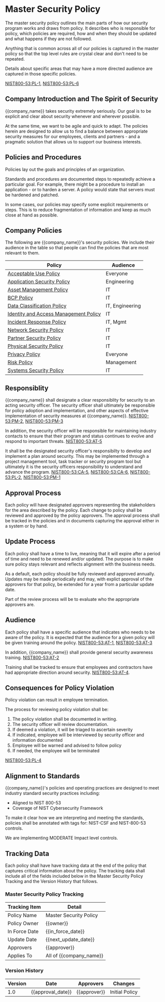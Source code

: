 # Master Security Policy

The master security policy outlines the main parts of how our security program works and draws from policy.  It describes who is responsible for policy, which policies are required, how and when they should be updated and what happens if they are not followed.

Anything that is common across all of our policies is captured in the master policy so that the top level rules are crystal clear and don't need to be repeated.

Details about specific areas that may have a more directed audience are captured in those specific policies.

[NIST800-53:PL-1](https://nvd.nist.gov/800-53/Rev4/control/PL-1),
[NIST800-53:PL-6](https://nvd.nist.gov/800-53/Rev4/control/PL-6)

## Company Introduction and The Spirit of Security

{{company_name}} takes security extremely seriously.  Our goal is to be explicit and clear about security whenever and wherever possible.

At the same time, we want to be agile and quick to adapt.  The policies herein are designed to allow us to find a balance between appropriate security measures for our employees, clients and partners - and a pragmatic solution that allows us to support our business interests.

## Policies and Procedures

Policies lay out the goals and principles of an organization.

Standards and procedures are documented steps to repeatedly achieve a particular goal.  For example, there might be a procedure to install an application - or to harden a server.  A policy would state that servers must be hardened and patched.

In some cases, our policies may specify some explicit requirements or steps.  This is to reduce fragmentation of information and keep as much close at hand as possible.

## Company Policies

The following are {{company_name}}'s security policies.  We include their audience in the table so that people can find the policies that are most relevant to them.

| Policy | Audience |
|--------|----------|
| [Acceptable Use Policy](policies/Acceptable_Use_Policy.md) | Everyone |
| [Application Security Policy](policies/Application_Security_Policy.md) | Engineering |
| [Asset Management Policy](policies/Asset_Management_Policy.md) | IT |
| [BCP Policy](policies/BCP_Policy.md) | IT |
| [Data Classification Policy](policies/Data_Classification_Policy.md) | IT, Engineering |
| [Identity and Access Management Policy](policies/IAM_Policy.md) | IT |
| [Incident Response Policy](policies/Incident_Response_Policy.md) | IT, Mgmt |
| [Network Security Policy](policies/Network_Security_Policy.md) | IT |
| [Partner Security Policy](policies/Partner_Security_Policy.md) | IT |
| [Physical Security Policy](policies/Physical_Security_Policy.md) | IT |
| [Privacy Policy](policies/Privacy_Policy.md) | Everyone |
| [Risk Policy](policies/Risk_Policy.md) | Management |
| [Systems Security Policy](policies/Systems_Security_Policy.md) | IT |

## Responsiblity

{{company_name}} shall designate a clear responsiblity for security to an acting security officer.  The security officer shall ultimately be responsible for policy adoption and implementation, and other aspects of effective implementation of security measures at {{company_name}}.
[NIST800-53:PM-2](https://nvd.nist.gov/800-53/Rev4/control/PM-2), [NIST800-53:PM-3](https://nvd.nist.gov/800-53/Rev4/control/PM-3)

In addition, the security officer will be responsible for maintaining industry contacts to ensure that their program and status continues to evolve and respond to important threats. [NIST800-53:AT-5](https://nvd.nist.gov/800-53/Rev4/control/AT-5)

It shall be the designated security officer's responsibilty to develop and implement a plan around security.  This may be implemented through a project management tool, task tracker or security program tool but ultimately it is the security officers responsibility to understand and advance the program. [NIST800-53:CA-5](https://nvd.nist.gov/800-53/Rev4/control/CA-5), [NIST800-53:CA-6](https://nvd.nist.gov/800-53/Rev4/control/CA-6), [NIST800-53:PL-2](https://nvd.nist.gov/800-53/Rev4/control/PL-2),
[NIST800-53:PM-1](https://nvd.nist.gov/800-53/Rev4/control/PM-1)


## Approval Process

Each policy will have designated approvers representing the stakeholders for the area described by the policy.  Each change to policy shall be reviewed and approved by the policy approvers.  The approval process shall be tracked in the policies and in documents capturing the approval either in a system or by hand.

## Update Process

Each policy shall have a time to live, meaning that it will expire after a period of time and need to be renewed and/or updated.  The purpose is to make sure policy stays relevant and reflects alignment with the business needs.

As a default, each policy should be fully reviewed and approved annually.  Updates may be made periodically and may, with explict approval of the approvers for that policy, be extended for a year from a particular update date.

Part of the review process will be to evaluate who the appropriate approvers are.

## Audience

Each policy shall have a specific audience that indicates who needs to be aware of the policy.  It is expected that the audience for a given policy will be given training around the policy.  [NIST800-53:AT-1](https://nvd.nist.gov/800-53/Rev4/control/AT-1), [NIST800-53:AT-3](https://nvd.nist.gov/800-53/Rev4/control/AT-3)

In addition, {{company_name}} shall provide general security awareness training. [NIST800-53:AT-2](https://nvd.nist.gov/800-53/Rev4/control/AT-2)

Training shall be tracked to ensure that employees and contractors have had appropriate direction around security.  [NIST800-53:AT-4](https://nvd.nist.gov/800-53/Rev4/control/AT-4).  

## Consequences for Policy Violation

Policy violation can result in employee termination.

The process for reviewing policy violation shall be:

1. The policy violation shall be documented in writing.
1. The security officer will review documentation.
1. If deemed a violation, it will be triaged to ascertain severity
1. If indicated, employee will be interviewed by security officer and information documented
1. Employee will be warned and advised to follow policy
1. If needed, the employee will be terminated

[NIST800-53:PL-4](https://nvd.nist.gov/800-53/Rev4/control/PL-4)

## Alignment to Standards

{{company_name}}'s policies and operating practices are designed to meet industry standard security practices including:

* Aligned to NIST 800-53
* Coverage of NIST Cybersecurity Framework

To make it clear how we are interpreting and meeting the standards, policies shall be annotated with tags for:  NIST-CSF and NIST-800-53 controls.

We are implementing MODERATE Impact level controls.

## Tracking Data

Each policy shall have have tracking data at the end of the policy that captures critical information about the policy.  The tracking data shall include all of the fields included below in the Master Security Policy Tracking and the Version History that follows.

### Master Security Policy Tracking

| Tracking Item   | Detail |
|-----------------|--------|
| Policy Name     | Master Security Policy |
| Policy Owner    | {{owner}}  |
| In Force Date   | {{in_force_date}} |
| Update Date     | {{next_update_date}} |
| Approvers       | {{approver}} |
| Applies To      | All of {{company_name}} |

### Version History

| Version | Date | Approvers | Changes |
|--|--|--|--|
| 1.0 | {{approval_date}} | {{approver}} | Initial Policy |
